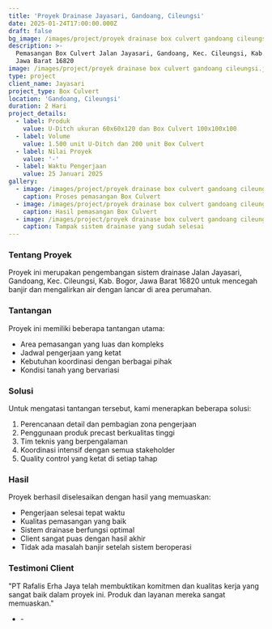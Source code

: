 ```yaml
---
title: 'Proyek Drainase Jayasari, Gandoang, Cileungsi'
date: 2025-01-24T17:00:00.000Z
draft: false
bg_image: /images/project/proyek drainase box culvert gandoang cileungsi.jpeg
description: >-
  Pemasangan Box Culvert Jalan Jayasari, Gandoang, Kec. Cileungsi, Kab. Bogor,
  Jawa Barat 16820
image: /images/project/proyek drainase box culvert gandoang cileungsi.jpeg
type: project
client_name: Jayasari
project_type: Box Culvert
location: 'Gandoang, Cileungsi'
duration: 2 Hari
project_details:
  - label: Produk
    value: U-Ditch ukuran 60x60x120 dan Box Culvert 100x100x100
  - label: Volume
    value: 1.500 unit U-Ditch dan 200 unit Box Culvert
  - label: Nilai Proyek
    value: '-'
  - label: Waktu Pengerjaan
    value: 25 Januari 2025
gallery:
  - image: /images/project/proyek drainase box culvert gandoang cileungsi.jpeg
    caption: Proses pemasangan Box Culvert
  - image: /images/project/proyek drainase box culvert gandoang cileungsi.jpeg
    caption: Hasil pemasangan Box Culvert
  - image: /images/project/proyek drainase box culvert gandoang cileungsi.jpeg
    caption: Tampak sistem drainase yang sudah selesai
---
```


### Tentang Proyek

Proyek ini merupakan pengembangan sistem drainase Jalan Jayasari, Gandoang, Kec. Cileungsi, Kab. Bogor, Jawa Barat 16820 untuk mencegah banjir dan mengalirkan air dengan lancar di area perumahan.

### Tantangan

Proyek ini memiliki beberapa tantangan utama:

* Area pemasangan yang luas dan kompleks
* Jadwal pengerjaan yang ketat
* Kebutuhan koordinasi dengan berbagai pihak
* Kondisi tanah yang bervariasi

### Solusi

Untuk mengatasi tantangan tersebut, kami menerapkan beberapa solusi:

1. Perencanaan detail dan pembagian zona pengerjaan
2. Penggunaan produk precast berkualitas tinggi
3. Tim teknis yang berpengalaman
4. Koordinasi intensif dengan semua stakeholder
5. Quality control yang ketat di setiap tahap

### Hasil

Proyek berhasil diselesaikan dengan hasil yang memuaskan:

* Pengerjaan selesai tepat waktu
* Kualitas pemasangan yang baik
* Sistem drainase berfungsi optimal
* Client sangat puas dengan hasil akhir
* Tidak ada masalah banjir setelah sistem beroperasi

### Testimoni Client

"PT Rafalis Erha Jaya telah membuktikan komitmen dan kualitas kerja yang sangat baik dalam proyek ini. Produk dan layanan mereka sangat memuaskan."

* \-
